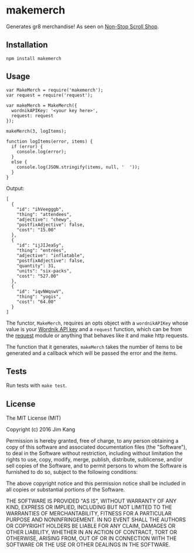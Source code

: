 makemerch
==================

Generates gr8 merchandise! As seen on [Non-Stop Scroll Shop](http://nonstopscrollshop.com/).

Installation
------------

    npm install makemerch

Usage
-----

    var MakeMerch = require('makemerch');
    var request = require('request');

    var makeMerch = MakeMerch({
      wordnikAPIKey: '<your key here>',
      request: request
    });

    makeMerch(3, logItems);

    function logItems(error, items) {
      if (error) {
        console.log(error);
      }
      else {
        console.log(JSON.stringify(items, null, '  '));
      }
    }

Output:

    [
      {
        "id": "ihVeegggb",
        "thing": "attendees",
        "adjective": "chewy",
        "postfixAdjective": false,
        "cost": "15.00"
      },
      {
        "id": "ijJIJeaSy",
        "thing": "entrées",
        "adjective": "inflatable",
        "postfixAdjective": false,
        "quantity": 31,
        "units": "six-packs",
        "cost": "527.00"
      },
      {
        "id": "iqvNWqswV",
        "thing": "yogis",
        "cost": "64.00"
      }
    ]

The functor, `MakeMerch`, requires an opts object with a `wordnikAPIKey` whose value is your [Wordnik API key](http://developer.wordnik.com/) and a `request` function, which can be from the [request](https://github.com/request/request) module or anything that behaves like it and make http requests.

The function that it generates, `makeMerch` takes the number of items to be generated and a callback which will be passed the error and the items.

Tests
-----

Run tests with `make test`.

License
-------

The MIT License (MIT)

Copyright (c) 2016 Jim Kang

Permission is hereby granted, free of charge, to any person obtaining a copy
of this software and associated documentation files (the "Software"), to deal
in the Software without restriction, including without limitation the rights
to use, copy, modify, merge, publish, distribute, sublicense, and/or sell
copies of the Software, and to permit persons to whom the Software is
furnished to do so, subject to the following conditions:

The above copyright notice and this permission notice shall be included in
all copies or substantial portions of the Software.

THE SOFTWARE IS PROVIDED "AS IS", WITHOUT WARRANTY OF ANY KIND, EXPRESS OR
IMPLIED, INCLUDING BUT NOT LIMITED TO THE WARRANTIES OF MERCHANTABILITY,
FITNESS FOR A PARTICULAR PURPOSE AND NONINFRINGEMENT. IN NO EVENT SHALL THE
AUTHORS OR COPYRIGHT HOLDERS BE LIABLE FOR ANY CLAIM, DAMAGES OR OTHER
LIABILITY, WHETHER IN AN ACTION OF CONTRACT, TORT OR OTHERWISE, ARISING FROM,
OUT OF OR IN CONNECTION WITH THE SOFTWARE OR THE USE OR OTHER DEALINGS IN
THE SOFTWARE.
